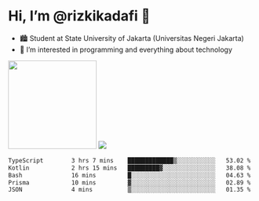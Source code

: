 # Hi, I’m @rizkikadafi 👋
- 🏙 Student at State University of Jakarta (Universitas Negeri Jakarta)
- 👀 I’m interested in programming and everything about technology
<img height="180em" src="https://github-readme-stats.vercel.app/api?username=rizkikadafi&show_icons=true&hide_border=true&&count_private=true&include_all_commits=true" />
<img src="https://github-readme-stats.vercel.app/api/top-langs/?username=rizkikadafi&show_icons=true&hide_border=true&&count_private=true&include_all_commits=true" />

<!--START_SECTION:waka-->

```txt
TypeScript        3 hrs 7 mins    █████████████▒░░░░░░░░░░░   53.02 %
Kotlin            2 hrs 15 mins   █████████▓░░░░░░░░░░░░░░░   38.08 %
Bash              16 mins         █░░░░░░░░░░░░░░░░░░░░░░░░   04.63 %
Prisma            10 mins         ▓░░░░░░░░░░░░░░░░░░░░░░░░   02.89 %
JSON              4 mins          ▒░░░░░░░░░░░░░░░░░░░░░░░░   01.35 %
```

<!--END_SECTION:waka-->

<!---
rizkikadafi/rizkikadafi is a ✨ special ✨ repository because its `README.md` (this file) appears on your GitHub profile.
You can click the Preview link to take a look at your changes.
--->
